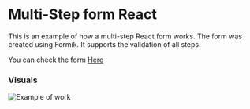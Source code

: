 # Multi-Step form React

This is an example of how a multi-step React form works. The form was created using Formik.
It supports the validation of all steps.


You can check the form [Here](https://tilikwebdeveloper.github.io/Multi-Step-form-React/)

### Visuals
![Example of work](https://www.instanews.com.ua/img/4decfae2-f9ff-4b04-81d0-34a449820ab83.gif)
